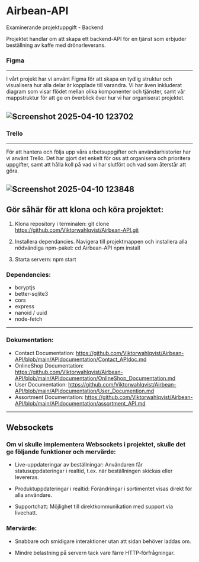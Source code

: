 # Airbean-API
Examinerande projektuppgift - Backend

Projektet handlar om att skapa ett backend-API för en tjänst som erbjuder beställning av kaffe med drönarleverans. 



### Figma
---

I vårt projekt har vi använt Figma för att skapa en tydlig struktur och visualisera hur alla delar är kopplade till varandra. Vi har även inkluderat diagram som visar flödet mellan olika komponenter och tjänster, samt vår mappstruktur för att ge en överblick över hur vi har organiserat projektet.


![Screenshot 2025-04-10 123702](https://github.com/user-attachments/assets/d87bf6ed-f9ad-483e-9ff5-39b656bfc5a9)
--- 
### Trello
---
För att hantera och följa upp våra arbetsuppgifter och användarhistorier har vi använt Trello. Det har gjort det enkelt för oss att organisera och prioritera uppgifter, samt att hålla koll på vad vi har slutfört och vad som återstår att göra.



![Screenshot 2025-04-10 123848](https://github.com/user-attachments/assets/b9f30686-b192-45da-9b51-2d793244a2bf)
---

## Gör såhär för att klona och köra projektet: 

1. Klona repository i terminalen:
   git clone https://github.com/Viktorwahlqvist/Airbean-API.git

2. Installera dependancies. Navigera till projektmappen och installera alla nödvändiga npm-paket:
   cd Airbean-API
   npm install

3. Starta servern:
   npm start


### Dependencies:
- bcryptjs 
- better-sqlite3 
- cors 
- express
- nanoid / uuid
- node-fetch
---

### Dokumentation:
- Contact Documentation: https://github.com/Viktorwahlqvist/Airbean-API/blob/main/APIdocumentation/Contact_APIdoc.md
- OnlineShop Documentation: https://github.com/Viktorwahlqvist/Airbean-API/blob/main/APIdocumentation/OnlineShop_Documentation.md
- User Documentation: https://github.com/Viktorwahlqvist/Airbean-API/blob/main/APIdocumentation/User_Documention.md
- Assortment Documentation: https://github.com/Viktorwahlqvist/Airbean-API/blob/main/APIdocumentation/assortment_API.md
---


## Websockets
### Om vi skulle implementera Websockets i projektet, skulle det ge följande funktioner och mervärde:

- Live-uppdateringar av beställningar: Användaren får statusuppdateringar i realtid, t.ex. när beställningen skickas eller levereras.

- Produktuppdateringar i realtid: Förändringar i sortimentet visas direkt för alla användare.

- Supportchatt: Möjlighet till direktkommunikation med support via livechatt.
   

 ### Mervärde:
  
- Snabbare och smidigare interaktioner utan att sidan behöver laddas om.

- Mindre belastning på servern tack vare färre HTTP-förfrågningar.
  
  
